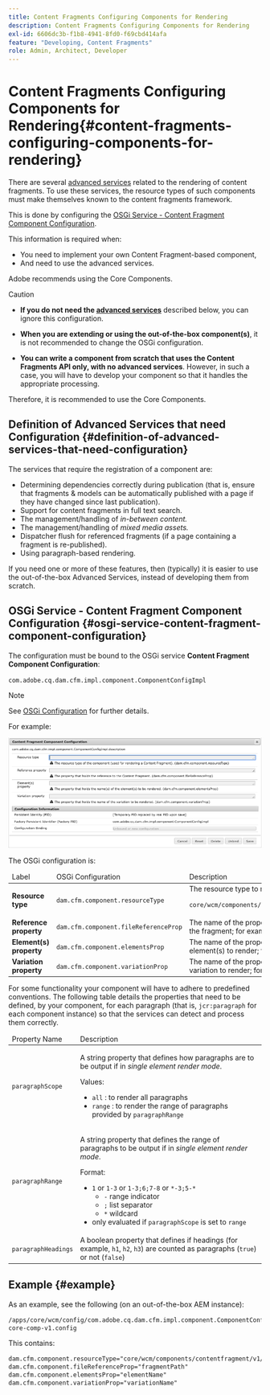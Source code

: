 ```yaml
---
title: Content Fragments Configuring Components for Rendering
description: Content Fragments Configuring Components for Rendering
exl-id: 6606dc3b-f1b8-4941-8fd0-f69cbd414afa
feature: "Developing, Content Fragments"
role: Admin, Architect, Developer
---
```

# Content Fragments Configuring Components for Rendering{#content-fragments-configuring-components-for-rendering}

There are several [advanced services](#definition-of-advanced-services-that-need-configuration) related to the rendering of content fragments. To use these services, the resource types of such components must make themselves known to the content fragments framework.

This is done by configuring the [OSGi Service - Content Fragment Component Configuration](#osgi-service-content-fragment-component-configuration).

This information is required when:

* You need to implement your own Content Fragment-based component,
* And need to use the advanced services.

Adobe recommends using the Core Components.

>[!CAUTION]
>
>* **If you do not need the [advanced services](#definition-of-advanced-services-that-need-configuration)** described below, you can ignore this configuration.
>
>* **When you are extending or using the out-of-the-box component(s)**, it is not recommended to change the OSGi configuration.
>
>* **You can write a component from scratch that uses the Content Fragments API only, with no advanced services**. However, in such a case, you will have to develop your component so that it handles the appropriate processing.
>
>Therefore, it is recommended to use the Core Components.

## Definition of Advanced Services that need Configuration {#definition-of-advanced-services-that-need-configuration}

The services that require the registration of a component are:

* Determining dependencies correctly during publication (that is, ensure that fragments & models can be automatically published with a page if they have changed since last publication).
* Support for content fragments in full text search.
* The management/handling of *in-between content.*
* The management/handling of *mixed media assets.*
* Dispatcher flush for referenced fragments (if a page containing a fragment is re-published).
* Using paragraph-based rendering.

If you need one or more of these features, then (typically) it is easier to use the out-of-the-box Advanced Services, instead of developing them from scratch.

## OSGi Service - Content Fragment Component Configuration {#osgi-service-content-fragment-component-configuration}

The configuration must be bound to the OSGi service **Content Fragment Component Configuration**:

`com.adobe.cq.dam.cfm.impl.component.ComponentConfigImpl`

>[!NOTE]
>
>See [OSGi Configuration](/help/implementing/deploying/overview.md#osgi-configuration) for further details.

For example:

![OSGi Configuration Content Fragment Component Configuration](assets/cf-component-configuration-osgi.png)

The OSGi configuration is:

<table>
 <thead>
  <tr>
   <td>Label</td>
   <td>OSGi Configuration<br /> </td>
   <td>Description</td>
  </tr>
 </thead>
 <tbody>
  <tr>
   <td><strong>Resource type</strong></td>
   <td><code>dam.cfm.component.resourceType</code></td>
   <td>The resource type to register; for example, <br /> <p><span class="cmp-examples-demo__property-value"><code>core/wcm/components/contentfragment/v1/contentfragment</code></code></p> </td>
  </tr>
  <tr>
   <td><strong>Reference property</strong></td>
   <td><code>dam.cfm.component.fileReferenceProp</code></td>
   <td>The name of the property that contains the reference to the fragment; for example, <code>fragmentPath</code> or <code>fileReference</code></td>
  </tr>
  <tr>
   <td><strong>Element(s) property</strong></td>
   <td><code>dam.cfm.component.elementsProp</code></td>
   <td>The name of the property that contains the name(s) of the element(s) to render; for example,<code>elementName</code></td>
  </tr>
  <tr>
   <td><strong>Variation property</strong><br /> </td>
   <td><code>dam.cfm.component.variationProp</code></td>
   <td>The name of the property that contains the name of the variation to render; for example,<code>variationName</code></td>
  </tr>
 </tbody>
</table>

For some functionality your component will have to adhere to predefined conventions. The following table details the properties that need to be defined, by your component, for each paragraph (that is, `jcr:paragraph` for each component instance) so that the services can detect and process them correctly. 

<table>
 <thead>
  <tr>
   <td>Property Name</td>
   <td>Description</td>
  </tr>
 </thead>
 <tbody>
  <tr>
   <td><code>paragraphScope</code></td>
   <td><p>A string property that defines how paragraphs are to be output if in <em>single element render mode</em>.</p> <p>Values:</p>
    <ul>
     <li><code>all</code> : to render all paragraphs</li>
     <li><code>range</code> : to render the range of paragraphs provided by <code>paragraphRange</code></li>
    </ul> </td>
  </tr>
  <tr>
   <td><code>paragraphRange</code></td>
   <td><p>A string property that defines the range of paragraphs to be output if in <em>single element render mode</em>.</p> <p>Format:</p>
    <ul>
     <li><code>1</code> or <code>1-3</code> or <code>1-3;6;7-8</code> or <code>*-3;5-*</code>
     <ul>
       <li><code>-</code> range indicator</li>
       <li><code>;</code> list separator</li>
       <li><code>*</code> wildcard</li>
     </ul>
     </li>
     <li>only evaluated if <code>paragraphScope</code> is set to <code>range</code></li>
    </ul> </td>
  </tr>
  <tr>
   <td><code>paragraphHeadings</code></td>
   <td>A boolean property that defines if headings (for example, <code>h1</code>, <code>h2</code>, <code>h3</code>) are counted as paragraphs (<code>true</code>) or not (<code>false</code>)</td>
  </tr>
 </tbody>
</table>

## Example {#example}

As an example, see the following (on an out-of-the-box AEM instance):

```
/apps/core/wcm/config/com.adobe.cq.dam.cfm.impl.component.ComponentConfigImpl-core-comp-v1.config
```

This contains:

```
dam.cfm.component.resourceType="core/wcm/components/contentfragment/v1/contentfragment"
dam.cfm.component.fileReferenceProp="fragmentPath"
dam.cfm.component.elementsProp="elementName"
dam.cfm.component.variationProp="variationName"
```
